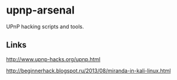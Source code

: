 # upnp-arsenal

UPnP hacking scripts and tools.


## Links

http://www.upnp-hacks.org/upnp.html

http://beginnerhack.blogspot.ru/2013/08/miranda-in-kali-linux.html